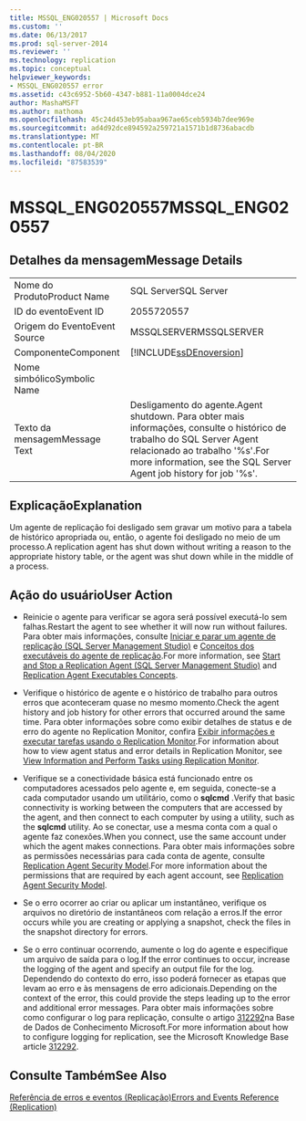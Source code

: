 ```yaml
---
title: MSSQL_ENG020557 | Microsoft Docs
ms.custom: ''
ms.date: 06/13/2017
ms.prod: sql-server-2014
ms.reviewer: ''
ms.technology: replication
ms.topic: conceptual
helpviewer_keywords:
- MSSQL_ENG020557 error
ms.assetid: c43c6952-5b60-4347-b881-11a0004dce24
author: MashaMSFT
ms.author: mathoma
ms.openlocfilehash: 45c24d453eb95abaa967ae65ceb5934b7dee969e
ms.sourcegitcommit: ad4d92dce894592a259721a1571b1d8736abacdb
ms.translationtype: MT
ms.contentlocale: pt-BR
ms.lasthandoff: 08/04/2020
ms.locfileid: "87583539"
---
```

# <a name="mssql_eng020557"></a><span data-ttu-id="9979f-102">MSSQL_ENG020557</span><span class="sxs-lookup"><span data-stu-id="9979f-102">MSSQL_ENG020557</span></span>
    
## <a name="message-details"></a><span data-ttu-id="9979f-103">Detalhes da mensagem</span><span class="sxs-lookup"><span data-stu-id="9979f-103">Message Details</span></span>  
  
|||  
|-|-|  
|<span data-ttu-id="9979f-104">Nome do Produto</span><span class="sxs-lookup"><span data-stu-id="9979f-104">Product Name</span></span>|<span data-ttu-id="9979f-105">SQL Server</span><span class="sxs-lookup"><span data-stu-id="9979f-105">SQL Server</span></span>|  
|<span data-ttu-id="9979f-106">ID do evento</span><span class="sxs-lookup"><span data-stu-id="9979f-106">Event ID</span></span>|<span data-ttu-id="9979f-107">20557</span><span class="sxs-lookup"><span data-stu-id="9979f-107">20557</span></span>|  
|<span data-ttu-id="9979f-108">Origem do Evento</span><span class="sxs-lookup"><span data-stu-id="9979f-108">Event Source</span></span>|<span data-ttu-id="9979f-109">MSSQLSERVER</span><span class="sxs-lookup"><span data-stu-id="9979f-109">MSSQLSERVER</span></span>|  
|<span data-ttu-id="9979f-110">Componente</span><span class="sxs-lookup"><span data-stu-id="9979f-110">Component</span></span>|[!INCLUDE[ssDEnoversion](../../includes/ssdenoversion-md.md)]|  
|<span data-ttu-id="9979f-111">Nome simbólico</span><span class="sxs-lookup"><span data-stu-id="9979f-111">Symbolic Name</span></span>||  
|<span data-ttu-id="9979f-112">Texto da mensagem</span><span class="sxs-lookup"><span data-stu-id="9979f-112">Message Text</span></span>|<span data-ttu-id="9979f-113">Desligamento do agente.</span><span class="sxs-lookup"><span data-stu-id="9979f-113">Agent shutdown.</span></span> <span data-ttu-id="9979f-114">Para obter mais informações, consulte o histórico de trabalho do SQL Server Agent relacionado ao trabalho '%s'.</span><span class="sxs-lookup"><span data-stu-id="9979f-114">For more information, see the SQL Server Agent job history for job '%s'.</span></span>|  
  
## <a name="explanation"></a><span data-ttu-id="9979f-115">Explicação</span><span class="sxs-lookup"><span data-stu-id="9979f-115">Explanation</span></span>  
 <span data-ttu-id="9979f-116">Um agente de replicação foi desligado sem gravar um motivo para a tabela de histórico apropriada ou, então, o agente foi desligado no meio de um processo.</span><span class="sxs-lookup"><span data-stu-id="9979f-116">A replication agent has shut down without writing a reason to the appropriate history table, or the agent was shut down while in the middle of a process.</span></span>  
  
## <a name="user-action"></a><span data-ttu-id="9979f-117">Ação do usuário</span><span class="sxs-lookup"><span data-stu-id="9979f-117">User Action</span></span>  
  
-   <span data-ttu-id="9979f-118">Reinicie o agente para verificar se agora será possível executá-lo sem falhas.</span><span class="sxs-lookup"><span data-stu-id="9979f-118">Restart the agent to see whether it will now run without failures.</span></span> <span data-ttu-id="9979f-119">Para obter mais informações, consulte [Iniciar e parar um agente de replicação &#40;SQL Server Management Studio&#41;](agents/start-and-stop-a-replication-agent-sql-server-management-studio.md) e [Conceitos dos executáveis do agente de replicação](concepts/replication-agent-executables-concepts.md).</span><span class="sxs-lookup"><span data-stu-id="9979f-119">For more information, see [Start and Stop a Replication Agent &#40;SQL Server Management Studio&#41;](agents/start-and-stop-a-replication-agent-sql-server-management-studio.md) and [Replication Agent Executables Concepts](concepts/replication-agent-executables-concepts.md).</span></span>  
  
-   <span data-ttu-id="9979f-120">Verifique o histórico de agente e o histórico de trabalho para outros erros que aconteceram quase no mesmo momento.</span><span class="sxs-lookup"><span data-stu-id="9979f-120">Check the agent history and job history for other errors that occurred around the same time.</span></span> <span data-ttu-id="9979f-121">Para obter informações sobre como exibir detalhes de status e de erro do agente no Replication Monitor, confira [Exibir informações e executar tarefas usando o Replication Monitor](monitor/view-information-and-perform-tasks-replication-monitor.md).</span><span class="sxs-lookup"><span data-stu-id="9979f-121">For information about how to view agent status and error details in Replication Monitor, see [View Information and Perform Tasks using Replication Monitor](monitor/view-information-and-perform-tasks-replication-monitor.md).</span></span>
-   <span data-ttu-id="9979f-122">Verifique se a conectividade básica está funcionado entre os computadores acessados pelo agente e, em seguida, conecte-se a cada computador usando um utilitário, como o **sqlcmd** .</span><span class="sxs-lookup"><span data-stu-id="9979f-122">Verify that basic connectivity is working between the computers that are accessed by the agent, and then connect to each computer by using a utility, such as the **sqlcmd** utility.</span></span> <span data-ttu-id="9979f-123">Ao se conectar, use a mesma conta com a qual o agente faz conexões.</span><span class="sxs-lookup"><span data-stu-id="9979f-123">When you connect, use the same account under which the agent makes connections.</span></span> <span data-ttu-id="9979f-124">Para obter mais informações sobre as permissões necessárias para cada conta de agente, consulte [Replication Agent Security Model](security/replication-agent-security-model.md).</span><span class="sxs-lookup"><span data-stu-id="9979f-124">For more information about the permissions that are required by each agent account, see [Replication Agent Security Model](security/replication-agent-security-model.md).</span></span>  
  
-   <span data-ttu-id="9979f-125">Se o erro ocorrer ao criar ou aplicar um instantâneo, verifique os arquivos no diretório de instantâneos com relação a erros.</span><span class="sxs-lookup"><span data-stu-id="9979f-125">If the error occurs while you are creating or applying a snapshot, check the files in the snapshot directory for errors.</span></span>  
  
-   <span data-ttu-id="9979f-126">Se o erro continuar ocorrendo, aumente o log do agente e especifique um arquivo de saída para o log.</span><span class="sxs-lookup"><span data-stu-id="9979f-126">If the error continues to occur, increase the logging of the agent and specify an output file for the log.</span></span> <span data-ttu-id="9979f-127">Dependendo do contexto do erro, isso poderá fornecer as etapas que levam ao erro e às mensagens de erro adicionais.</span><span class="sxs-lookup"><span data-stu-id="9979f-127">Depending on the context of the error, this could provide the steps leading up to the error and additional error messages.</span></span> <span data-ttu-id="9979f-128">Para obter mais informações sobre como configurar o log para replicação, consulte o artigo [312292](https://support.microsoft.com/kb/312292)na Base de Dados de Conhecimento Microsoft.</span><span class="sxs-lookup"><span data-stu-id="9979f-128">For more information about how to configure logging for replication, see the Microsoft Knowledge Base article [312292](https://support.microsoft.com/kb/312292).</span></span>  
  
## <a name="see-also"></a><span data-ttu-id="9979f-129">Consulte Também</span><span class="sxs-lookup"><span data-stu-id="9979f-129">See Also</span></span>  
 [<span data-ttu-id="9979f-130">Referência de erros e eventos &#40;Replicação&#41;</span><span class="sxs-lookup"><span data-stu-id="9979f-130">Errors and Events Reference &#40;Replication&#41;</span></span>](errors-and-events-reference-replication.md)  
  
  
